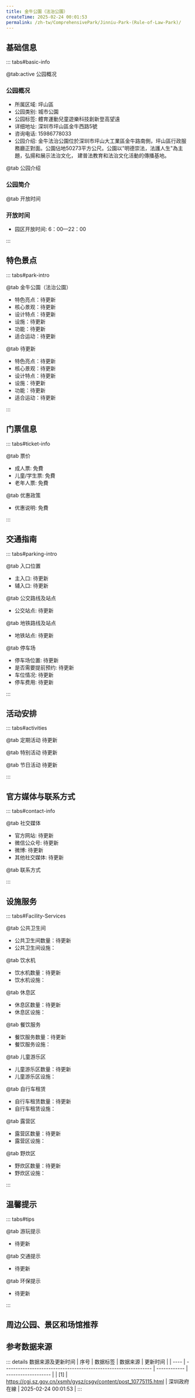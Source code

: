 ```yaml
---
title: 金牛公園（法治公園）
createTime: 2025-02-24 00:01:53
permalink: /zh-tw/ComprehensivePark/Jinniu-Park-(Rule-of-Law-Park)/
---
```



<script setup>
import ImageSwiper from '/.vuepress/theme/components/ImageSwiper.vue'
// 轮播图数据
const swiperItems = [
    {
                link: 'https://cgj.sz.gov.cn/img/4/4005/4005906/10775115.jpg',
                title: '金牛公園（法治公園）',
                description: '',
                author: '深圳政府在線',
                date: '2025/02/25'
                },
  {
                link: 'https://cgj.sz.gov.cn/img/4/4005/4005906/10775115.jpg',
                title: '金牛公園（法治公園）',
                description: '',
                author: '深圳政府在線',
                date: '2025/02/25'
                }
]
// 配置项
const swiperConfig = {
  height: 500,
  showInfo: true
}
</script>
<!-- 轮播图组件 -->
<ImageSwiper :items="swiperItems" :config="swiperConfig" />



## 基础信息

::: tabs#basic-info

@tab:active 公园概况
### 公园概况
- 所属区域: 坪山區
- 公园类别: 城市公園
- 公园标签: 體育運動兒童遊樂科技創新登高望遠
- 详细地址: 深圳市坪山區金牛西路5號
- 咨询电话: 15986778033
- 公园介绍: 金牛法治公園位於深圳市坪山大工業區金牛路南側，坪山區行政服務廳正對面。公園佔地50273平方公尺。公園以"明德崇法，法護人生"為主題，弘揚和展示法治文化， 建普法教育和法治文化活動的傳播基地。

@tab 公园介绍
### 公园简介
@tab 开放时间
### 开放时间
- 园区开放时间: 6：00—22：00

:::

## 特色景点

::: tabs#park-intro

@tab 金牛公園（法治公園）
<ImageCard
image="https://cgj.sz.gov.cn/images/index20230710_1.png"
    title="金牛公園（法治公園）"
    description="金牛法治公園主要由四大亮點區域構成：憲法廣場、普法長廊、法治學堂、法治之光。轄區內有健身廣場、兒童活動區、觀景台、多功能草階廣場等多處景點。憲法廣場：面積2000平方米，廣場內設有宣誓台，廣場可同時容納300人左右舉行普法等活動。普法長廊：面積521平方米，長度122米，是個具備觀屏互動、法治宣傳、休憩、遮風擋雨於一體的多功能長廊。法治之光：在山頂平台設置大型雕塑，以'火焰'的抽象造型，夜間利用雷射射燈映射太空，基座攜刻法治文化內容書法藝術。"
    date=""
    author="深圳政府在線"
/>


- 特色亮点：待更新
- 核心景观：待更新
- 设计特点：待更新
- 设施：待更新
- 功能：待更新
- 适合运动：待更新

@tab 待更新
<ImageCard
image="https://cgj.sz.gov.cn/images/index20230710_1.png"
    title="金牛公園（法治公園）"
    description="金牛法治公園主要由四大亮點區域構成：憲法廣場、普法長廊、法治學堂、法治之光。轄區內有健身廣場、兒童活動區、觀景台、多功能草階廣場等多處景點。憲法廣場：面積2000平方米，廣場內設有宣誓台，廣場可同時容納300人左右舉行普法等活動。普法長廊：面積521平方米，長度122米，是個具備觀屏互動、法治宣傳、休憩、遮風擋雨於一體的多功能長廊。法治之光：在山頂平台設置大型雕塑，以'火焰'的抽象造型，夜間利用雷射射燈映射太空，基座攜刻法治文化內容書法藝術。"
    date=""
    author="深圳政府在線"
/>


- 特色亮点：待更新
- 核心景观：待更新
- 设计特点：待更新
- 设施：待更新
- 功能：待更新
- 适合运动：待更新

:::

## 门票信息

::: tabs#ticket-info

@tab 票价
- 成人票: 免費
- 儿童/学生票: 免費
- 老年人票: 免費

@tab 优惠政策
- 优惠说明: 免費

:::

## 交通指南

::: tabs#parking-intro

@tab 入口位置
- 主入口: 待更新
- 辅入口: 待更新

@tab 公交路线及站点
- 公交站点: 待更新

@tab 地铁路线及站点
- 地铁站点: 待更新

@tab 停车场
- 停车场位置: 待更新
- 是否需要提前预约: 待更新
- 车位情况: 待更新
- 停车费用: 待更新

:::

## 活动安排

::: tabs#activities

@tab 定期活动
待更新

@tab 特别活动
待更新

@tab 节日活动
待更新

:::

## 官方媒体与联系方式

::: tabs#contact-info

@tab 社交媒体
- 官方网站: 待更新
- 微信公众号: 待更新
- 微博: 待更新
- 其他社交媒体: 待更新

@tab 联系方式

:::

## 设施服务

::: tabs#Facility-Services

@tab 公共卫生间
- 公共卫生间数量：待更新
- 公共卫生间设施：

@tab 饮水机
- 饮水机数量：待更新
- 饮水机设施：

@tab 休息区
- 休息区数量：待更新
- 休息区设施：

@tab 餐饮服务
- 餐饮服务数量：待更新
- 餐饮服务设施：

@tab 儿童游乐区
- 儿童游乐区数量：待更新
- 儿童游乐区设施：

@tab 自行车租赁
- 自行车租赁数量：待更新
- 自行车租赁设施：

@tab 露营区
- 露营区数量：待更新
- 露营区设施：

@tab 野炊区
- 野炊区数量：待更新
- 野炊区设施：

:::

## 温馨提示

::: tabs#tips

@tab 游玩提示
- 待更新

@tab 交通提示
- 待更新

@tab 环保提示
- 待更新

:::

## 周边公园、景区和场馆推荐

<CardGrid>
  <ImageCard
        image="https://cgj.sz.gov.cn/img/4/4005/4005908/10775124.jpg"
        title="福田海濱生態運動公園"
        description="福田海濱生態運動公園位於白石路與紅樹林路交叉口東南側、濱海大道北側，深圳水務集團福田水質淨化廠上蓋。北臨福田汽車站，南臨紅樹林鳥類自然保護區，將連接起深圳灣濱海休閒帶、園博園、塘朗山，成為福田區西部綠色生態走廊。公園總用地面積：7.6萬㎡，其中體育設施用地3.12萬㎡，綠地面積1.79萬㎡，硬地及園路面積2.3萬㎡，園"
        href="/zh-tw/SpecializedPark/SportsFitness/Futian-Seaside-Ecological-Sports-Park/"
        author="深圳政府在線"
        date="2025/01/02"
      />
      <ImageCard
        image="https://cgj.sz.gov.cn/img/4/4005/4005908/10775124.jpg"
        title="福田海濱生態運動公園"
        description="福田海濱生態運動公園位於白石路與紅樹林路交叉口東南側、濱海大道北側，深圳水務集團福田水質淨化廠上蓋。北臨福田汽車站，南臨紅樹林鳥類自然保護區，將連接起深圳灣濱海休閒帶、園博園、塘朗山，成為福田區西部綠色生態走廊。公園總用地面積：7.6萬㎡，其中體育設施用地3.12萬㎡，綠地面積1.79萬㎡，硬地及園路面積2.3萬㎡，園"
        href="/zh-tw/SpecializedPark/SportsFitness/Futian-Seaside-Ecological-Sports-Park/"
        author="深圳政府在線"
        date="2025/01/02"
      />
    </CardGrid>


## 参考数据来源

::: details 数据来源及更新时间
| 序号 | 数据标签                                                        | 数据来源     | 更新时间            |
| ---- | --------------------------------------------------------------- | ------------ | ------------------- |
| [1]  | https://cgj.sz.gov.cn/xsmh/gysz/csgy/content/post_10775115.html | 深圳政府在線 | 2025-02-24 00:01:53 |
:::

